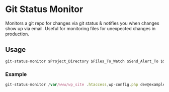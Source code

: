 # Git Status Monitor

Monitors a git repo for changes via git status & notifies you when changes show up via email. Useful for monitoring files for unexpected changes in production.

## Usage

```javascript
git-status-monitor $Project_Directory $Files_To_Watch $Send_Alert_To $Send_Alert_From $Project_Title
```

### Example

```javascript
git-status-monitor /var/www/wp_site .htaccess,wp-config.php dev@example.org,sys@example.org alerts@example.org "My WP Site"
```

